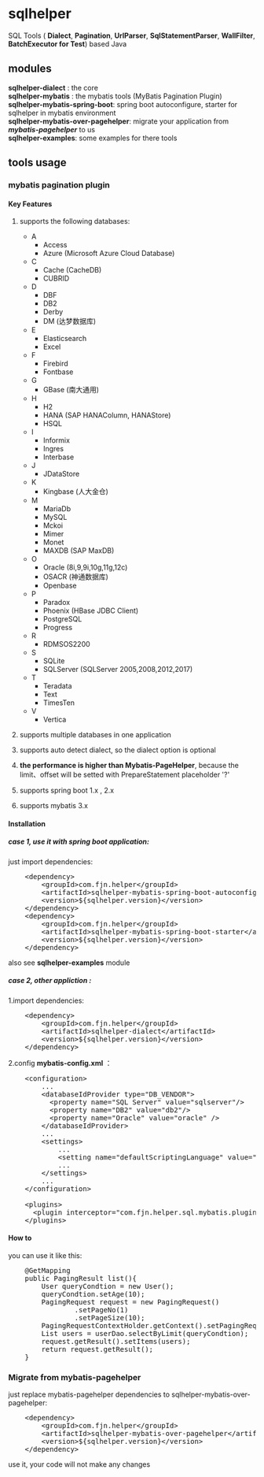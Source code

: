 # sqlhelper
SQL Tools ( **Dialect**, **Pagination**, **UrlParser**, **SqlStatementParser**, **WallFilter**, **BatchExecutor for Test**) based Java

## modules
**sqlhelper-dialect** : the core<br/>
**sqlhelper-mybatis** : the mybatis tools (MyBatis Pagination Plugin)<br/> 
**sqlhelper-mybatis-spring-boot**: spring boot autoconfigure, starter for sqlhelper in mybatis environment<br/>
**sqlhelper-mybatis-over-pagehelper**: migrate your application from ***mybatis-pagehelper*** to us <br/> 
**sqlhelper-examples**: some examples for there tools<br/>
 


## tools usage
### mybatis pagination plugin
#### Key Features
1. supports the following databases:
    + A
        + Access
        + Azure (Microsoft Azure Cloud Database)
    + C
        + Cache (CacheDB)
        + CUBRID
    + D
        + DBF
        + DB2
        + Derby
        + DM (达梦数据库)
    + E      
        + Elasticsearch
        + Excel
    + F
        + Firebird
        + Fontbase
    + G
        + GBase (南大通用)
    + H
        + H2
        + HANA (SAP HANAColumn, HANAStore)
        + HSQL        
    + I
        + Informix
        + Ingres
        + Interbase
    + J
        + JDataStore
    + K
        + Kingbase (人大金仓)        
    + M
        + MariaDb
        + MySQL
        + Mckoi
        + Mimer
        + Monet
        + MAXDB (SAP MaxDB)
    + O
        + Oracle (8i,9,9i,10g,11g,12c)
        + OSACR (神通数据库)
        + Openbase
    + P 
        + Paradox
        + Phoenix (HBase JDBC Client)
        + PostgreSQL
        + Progress
    + R
        + RDMSOS2200
    + S        
        + SQLite
        + SQLServer (SQLServer 2005,2008,2012,2017)
    + T
        + Teradata
        + Text
        + TimesTen
    + V
        + Vertica

2. supports multiple databases in one application 
3. supports auto detect dialect, so the dialect option is optional
4. **the performance is higher than Mybatis-PageHelper**, because the limit、offset will be setted with PrepareStatement placeholder '?'
5. supports spring boot 1.x , 2.x
6. supports mybatis 3.x 

#### Installation

##### case 1, use it with spring boot application: 
 just import dependencies:

<pre>
    &lt;dependency>
        &lt;groupId>com.fjn.helper&lt;/groupId>
        &lt;artifactId>sqlhelper-mybatis-spring-boot-autoconfigure&lt;/artifactId>
        &lt;version>${sqlhelper.version}&lt;/version>
    &lt;/dependency>
    &lt;dependency>
        &lt;groupId>com.fjn.helper&lt;/groupId>
        &lt;artifactId>sqlhelper-mybatis-spring-boot-starter&lt;/artifactId>
        &lt;version>${sqlhelper.version}&lt;/version>
    &lt;/dependency>
</pre>  

also see **sqlhelper-examples** module

##### case 2, other appliction : 
1.import dependencies:
<pre>
    &lt;dependency>
        &lt;groupId>com.fjn.helper&lt;/groupId>
        &lt;artifactId>sqlhelper-dialect&lt;/artifactId>
        &lt;version>${sqlhelper.version}&lt;/version>
    &lt;/dependency>
</pre>        
2.config **mybatis-config.xml** ：
<pre>
    &lt;configuration>
        ...
        &lt;databaseIdProvider type="DB_VENDOR">
          &lt;property name="SQL Server" value="sqlserver"/>
          &lt;property name="DB2" value="db2"/>
          &lt;property name="Oracle" value="oracle" />
        &lt;/databaseIdProvider>
        ...
        &lt;settings>
            ...
            &lt;setting name="defaultScriptingLanguage" value="com.fjn.helper.sql.mybatis.plugins.pagination.CustomScriptLanguageDriver" />
            ...
        &lt;/settings>
        ...
    &lt;/configuration>
    
    &lt;plugins>
      &lt;plugin interceptor="com.fjn.helper.sql.mybatis.plugins.pagination.MybatisPaginationPlugin" />
    &lt;/plugins>
</pre>


#### How to
you can use it like this:
<pre>
    @GetMapping
    public PagingResult list(){
        User queryCondtion = new User();
        queryCondtion.setAge(10);
        PagingRequest request = new PagingRequest()
                .setPageNo(1)
                .setPageSize(10);
        PagingRequestContextHolder.getContext().setPagingRequest(request);
        List<User> users = userDao.selectByLimit(queryCondtion);
        request.getResult().setItems(users);
        return request.getResult();
    }
</pre>


### Migrate from mybatis-pagehelper
just replace mybatis-pagehelper dependencies to sqlhelper-mybatis-over-pagehelper:
<pre>
    &lt;dependency>
        &lt;groupId>com.fjn.helper&lt;/groupId>
        &lt;artifactId>sqlhelper-mybatis-over-pagehelper&lt;/artifactId>
        &lt;version>${sqlhelper.version}&lt;/version>
    &lt;/dependency>
</pre>
use it, your code will not make any changes
